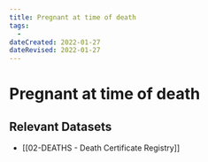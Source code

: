 ```yaml
---
title: Pregnant at time of death
tags:
  - 
dateCreated: 2022-01-27
dateRevised: 2022-01-27
---
```

# Pregnant at time of death
## Relevant Datasets
- [[02-DEATHS - Death Certificate Registry]]